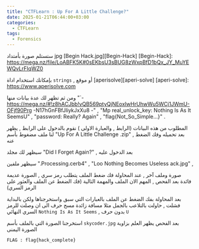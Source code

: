```yaml
---
title: "CTFLearn : Up For A Little Challenge?"
date: 2025-01-21T06:44:00+03:00
categories:
  - CTFLearn
tags:
  - Forensics
---
```


ستستلم صورة بأمتداد jpg [Begin Hack.jpg][Begin-Hack]
[Begin-Hack]: https://mega.nz/file/LoABFK5K#0sEKbsU3sBUG8zWxpBfD1bQx_JY_MuYEWQvLrFIqWZ0

بإمكانك استخدام اداة `strings` , أو موقع [aperisolve][aperi-solve]
[aperi-solve]: https://www.aperisolve.com

ومن ثم تظهر لك عدة بيانات منها "`- https://mega.nz/#!z8hACJbb!vQB569ptyQjNEoxIwHrUhwWu5WCj1JWmU-OFjf90Prg -N17hGnFBfJliykJxXu8 -" , "Mp real_unlock_key: Nothing Is As It SeemsU" , "password: Really? Again" , "flag{Not_So_Simple...}" . 

المطلوب من هذه البيانات (الرابط , والعبارة الاولى ) نقوم بالدخول على الرابط , يظهر لنا ملف مضغوط بأسم "Up For A Little Challenge
.zip" , بعد تحميله وفك الضغط عنه 

سيظهر لك مجلد "Did I Forget Again?" , بعد الدخول عليه 

سيظهر ملفين ".Processing.cerb4" , "Loo Nothing Becomes Useless ack.jpg" , 

صورة وملف آخر , عند المحاولة فك ضغط الملف يتطلب رمز سري , الصورة عديمة فائدة بعد الفحص , المهم الان الملف والمهمة التالية (فك الضغط عن الملف والعثور على الرمز السري)

بعد المحاولة بفك الضغط عن الملف بالعبارات التي سبق واستخرجناها ولكن بالبداية فشلت , حاولت بالتلاعب بالجمل مثلا مسافة زائدة مسح حرف الى ان وصلت للرمز السري النهائي `Nothing Is As It Seems` , بدون حرف `U` 

استخرجنا الصورة التي بالملف بأسم `skycoder.jpg` بعد الفحص يظهر العلم بزاوية الصورة اليمنى 

`FLAG : flag{hack_complete}`

